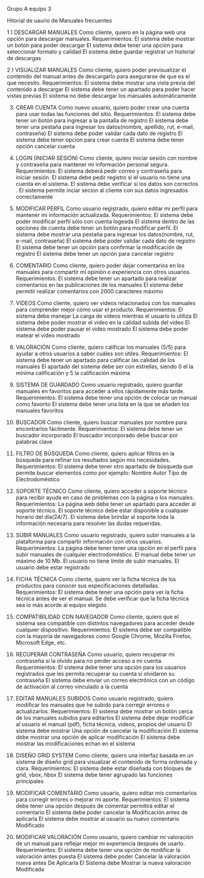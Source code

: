 Grupo A equipo 3

Hitorial de uaurio de Manuales frecuentes

1 ) DESCARGAR MANUALES
Como cliente, quiero en la página web una opción para descargar manuales.
Requerimientos:
El sistema debe mostrar un botón para poder descargar
El sistema debe tener una opción para seleccionar formato y calidad
El sistema debe guardar registrar un historial de descargas


2 ) VISUALIZAR MANUALES
Como cliente, quiero poder previsualizar el contenido del manual antes de descargarlo para asegurarse de que es el que necesito.
Requerimientos:
El sistema debe mostrar una vista previa del contenido a descargar
El sistema debe tener un apartado para poder hacer vistas previas
El sistema no debe descargar los manuales automáticamente


3) CREAR CUENTA
Como nuevo usuario, quiero poder crear una cuenta para usar todas las funciones del sitio.
Requerimientos:
El sistema debe tener un botón para ingresar a la pantalla de registro
El sistema debe tener una pestaña para ingresar los datos(nombre, apellido, rut, e-mail, contraseña)
El sistema debe poder validar cada dato de registro
El sistema debe tener opción para crear cuenta
El sistema debe tener opción cancelar cuenta


4) LOGIN (INICIAR SESIÓN)
Como cliente, quiero iniciar sesión con nombre y contraseña para mantener mi información personal segura.
Requerimientos:
El sistema deberá pedir correo y contraseña para iniciar sesión.
El sistema debe pedir registro si el usuario no tiene una cuenta en el sistema.
El sistema debe verificar si los datos son correctos .
El sistema permite inciar secion al cliente con sus datos ingresados correctamente


5) MODIFICAR PERFIL
Como usuario registrado, quiero editar mi perfil para mantener mi información actualizada.
Requerimientos:
El sistema debe poder modificar perfil sólo con cuenta logeada
El sistema dentro de las opciones de cuenta debe tener un botón para modificar perfil.
El sistema debe mostrar una pestaña para ingresar los datos(nombre, rut, e-mail, contraseña)
El sistema debe poder validar cada dato de registro
El sistema debe tener un opción para confirmar la modificación de registro
El sistema debe tener un opción para cancelar registro


7) COMENTARIO
Como cliente, quiero poder dejar comentarios en los manuales para compartir mi opinión o experiencia con otros usuarios.
Requerimientos:
El sistema debe tener un apartado para realizar comentarios en las publicaciones de los manuales
El sistema debe permitir realizar comentarios con 2000 caracteres máximo


9) VIDEOS
Como cliente, quiero ver videos relacionados con los manuales para comprender mejor cómo usar el producto.
Requerimientos:
El sistema debe manejar La carga de videos mientras el usuario lo utiliza
El sistema debe poder mostrar el video en la calidad subida del video
El sistema debe poder pausar el video mostrado
El sistema debe poder matear el video mostrado


11) VALORACIÓN
Como cliente, quiero calificar los manuales (5/5) para ayudar a otros usuarios a saber cuáles son útiles.
Requerimientos:
El sistema debe tener un apartado para calificar las calidad de los manuales
El apartado del sistema debe ser con estrellas, siendo 0 el la mínima     calificación y 5 la calificación máxima



12) SISTEMA DE GUARDADO
Como usuario registrado, quiero guardar manuales en favoritos para acceder a ellos rápidamente más tarde.
Requerimientos:
El sistema debe tener una opción de colocar un manual como favorito
El sistema debe tener una lista en la que se añaden los manuales favoritos



13) BUSCADOR
Como cliente, quiero buscar manuales por nombre para encontrarlos fácilmente.
Requerimientos:
El sistema debe tener un buscador incorporado
El buscador incorporado debe buscar por palabras clave



15) FILTRO DE BÚSQUEDA
Como cliente, quiero aplicar filtros en la búsqueda para refinar los resultados según mis necesidades.
Requerimientos:
El sistema debe tener otro apartado de búsqueda que permite buscar elementos como por ejemplo:
Nombre
Autor
Tipo de Electrodoméstico



17) SOPORTE TÉCNICO
Como cliente, quiero acceder a soporte técnico para recibir ayuda en caso de problemas con la página o los manuales.
Requerimientos:
La página web debe tener un apartado para acceder al soporte técnico.
El soporte técnico debe estar disponible a cualquier horario del día(24/7).
El sistema debe brindar al soporte toda la información necesaria para resolver las dudas requeridas.



13) SUBIR MANUALES
Como usuario registrado, quiero subir manuales a la plataforma para compartir información con otros usuarios.
Requerimientos:
La página debe tener tener una opción en el perfil para subir manuales de cualquier electrodoméstico.
El manual debe tener un máximo de 10 Mb.
El usuario no tiene límite de subir manuales.
El usuario debe estar registrado


14) FICHA TÉCNICA
Como cliente, quiero ver la ficha técnica de los productos para conocer sus especificaciones detalladas.
Requerimientos:
El sistema debe tener una opción para ver la ficha técnica antes de ver el manual.
Se debe verificar que la ficha técnica sea lo más acorde al equipo elegido.



15) COMPATIBILIDAD CON NAVEGADOR
Como cliente, quiero que el sistema sea compatible con distintos navegadores para acceder desde cualquier dispositivo.
Requerimientos:
El sistema debe ser compatible con la mayoría de navegadores como Google Chrome, Mozilla Firefox, Microsoft Edge, etc.



16) RECUPERAR CONTRASEÑA
Como usuario, quiero recuperar mi contraseña si la olvido para no perder acceso a mi cuenta.
Requerimientos:
El sistema debe tener una opción para los usuarios registrados que les permita recuperar su cuenta si olvidaron su contraseña
El sistema debe enviar un correo electrónico con un código de activación al correo vinculado a la cuenta



17) EDITAR MANUALES SUBIDOS
Como usuario registrado, quiero modificar los manuales que he subido para corregir errores o actualizarlos.
Requerimientos:
El sistema debe mostrar un botón cerca de los manuales subidos para editarlos
El sistema debe dejar modificar al usuario el manual (pdf), ficha técnica, videos, propios del usuario
El sistema debe mostrar Una opción de cancelar la modificación
El sistema debe mostrar una opción de aplicar modificación
El sistema debe mostrar las modificaciones echan en el sistema



18) DISEÑO GRID SYSTEM
Como cliente, quiero una interfaz basada en un sistema de diseño grid para visualizar el contenido de forma ordenada y clara.
Requerimientos:
El sistema debe estar diseñada con bloques de grid, vbox, hbox
El sistema debe tener agrupado las funciones principales 



19) MODIFICAR COMENTARIO
Como usuario, quiero editar mis comentarios para corregir errores o mejorar mi aporte.
Requerimientos:
El sistema debe tener una opción después de comentar permitirá editar el comentario
El sistema debe poder cancelar la Modificación antes de aplicarla
El sistema debe mostrar al usuario su nuevo comentario Modificado



20) MODIFICAR VALORACIÓN
Como usuario, quiero cambiar mi valoración de un manual para reflejar mejor mi experiencia después de usarlo.
Requerimientos:
El sistema debe tener una opción de modificar la valoración antes puesta
El sistema debe poder Cancelar la valoración nueva antes De Aplicarla
El Sistema debe Mostrar la nueva valoración Modificada


